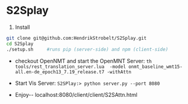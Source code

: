 # S2Splay

1) Install
```bash
git clone git@github.com:HendrikStrobelt/S2Splay.git
cd S2Splay
./setup.sh     #runs pip (server-side) and npm (client-side)
```

- checkout OpenNMT and start the OpenMNT Server: `th tools/rest_translation_server.lua  -model onmt_baseline_wmt15-all.en-de_epoch13_7.19_release.t7 -withAttn`

- Start Vis Server: `S2SPlay:> python server.py --port 8080`

- Enjoy-- localhost:8080/client/client/S2SAttn.html
